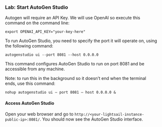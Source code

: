 ### Lab: Start AutoGen Studio

Autogen will require an API Key. We will use OpenAI so execute this command on the command line:

`export OPENAI_API_KEY="your-key-here"`

To run AutoGen Studio, you need to specify the port it will operate on, using the following command:

`autogenstudio ui --port 8081 --host 0.0.0.0`

This command configures AutoGen Studio to run on port 8081 and be accessible from any machine.

Note: to run this in the background so it doesn’t end when the terminal ends, use this command:

`nohup autogenstudio ui — port 8081 — host 0.0.0.0 &`

#### Access AutoGen Studio

Open your web browser and go to `http://<your-lightsail-instance-public-ip>:8081/`. You should now see the AutoGen Studio interface.